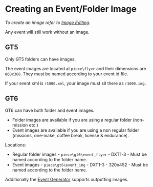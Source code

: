 # Creating an Event/Folder Image

*To create an image refer to [Image Editing](https://github.com/Nenkai/Gran-Turismo-5-6-Modding-Guides/blob/main/2.%20Image%20Editing/Image_Editing.md)*.

Any event will still work without an image.

## GT5
Only GT5 folders can have images. 

The event images are located at `piece\flyer` and their dimensions are `860x360`. They must be named according to your event id file. 

If your event xml is `r1000.xml`, your image must sit there as `r1000.img`. 

## GT6
GT6 can have both folder and event images.

* Folder images are available if you are using a regular folder (non-mission etc.)
* Event images are available if you are using a non regular folder (missions, one-make, coffee break, license & endurance).

Locations:
* Regular folder images - `piece\gt6\event_flyer` - DXT1-3 - Must be named according to the folder name.
* Event images - `piece\gt6\event_img` - DXT1-3 - 320x452 - Must be named according to the folder name.

Additionally the [Event Generator](https://github.com/Nenkai/GTEventGenerator) supports outputting images.